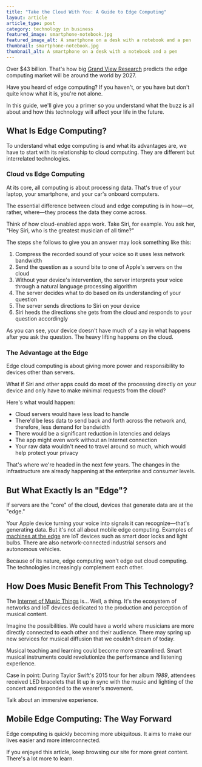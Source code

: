 ```yaml
---
title: "Take the Cloud With You: A Guide to Edge Computing"
layout: article
article_type: post
category: technology in business
featured_image: smartphone-notebook.jpg
featured_image_alt: A smartphone on a desk with a notebook and a pen
thumbnail: smartphone-notebook.jpg
thumbnail_alt: A smartphone on a desk with a notebook and a pen
---
```


Over $43 billion. That's how big <a href="https://www.grandviewresearch.com/press-release/global-edge-computing-market" target="_blank">Grand View Research</a> predicts the edge computing market will be around the world by 2027.

Have you heard of edge computing? If you haven't, or you have but don't quite know what it is, you're not alone.

In this guide, we'll give you a primer so you understand what the buzz is all about and how this technology will affect your life in the future.

## What Is Edge Computing?

To understand what edge computing is and what its advantages are, we have to start with its relationship to cloud computing. They are different but interrelated technologies.

### Cloud vs Edge Computing

At its core, all computing is about processing data. That's true of your laptop, your smartphone, and your car's onboard computers.

The essential difference between cloud and edge computing is in how—or, rather, where—they process the data they come across.

Think of how cloud-enabled apps work. Take Siri, for example. You ask her, "Hey Siri, who is the greatest musician of all time?"

The steps she follows to give you an answer may look something like this:

1. Compress the recorded sound of your voice so it uses less network bandwidth
1. Send the question as a sound bite to one of Apple's servers on the cloud
1. Without your device's intervention, the server interprets your voice through a natural language processing algorithm
1. The server decides what to do based on its understanding of your question
1. The server sends directions to Siri on your device
1. Siri heeds the directions she gets from the cloud and responds to your question accordingly

As you can see, your device doesn't have much of a say in what happens after you ask the question. The heavy lifting happens on the cloud.

### The Advantage at the Edge

Edge cloud computing is about giving more power and responsibility to devices other than servers.

What if Siri and other apps could do most of the processing directly on your device and only have to make minimal requests from the cloud?

Here's what would happen:

- Cloud servers would have less load to handle
- There'd be less data to send back and forth across the network and, therefore, less demand for bandwidth
- There would be a significant reduction in latencies and delays
- The app might even work without an Internet connection
- Your raw data wouldn't need to travel around so much, which would help protect your privacy

That's where we're headed in the next few years. The changes in the infrastructure are already happening at the enterprise and consumer levels.

## But What Exactly Is an "Edge"?

If servers are the "core" of the cloud, devices that generate data are at the "edge."

Your Apple device turning your voice into signals it can recognize—that's generating data. But it's not all about mobile edge computing. Examples of <a href="https://medium.com/velotio-perspectives/a-beginners-guide-to-edge-computing-6cfea853aa11" target="_blank">machines at the edge</a> are IoT devices such as smart door locks and light bulbs. There are also network-connected industrial sensors and autonomous vehicles.

Because of its nature, edge computing won't edge out cloud computing. The technologies increasingly complement each other.

## How Does Music Benefit From This Technology?

The <a href="https://link.springer.com/article/10.1007/s11227-018-2511-6" target="_blank">Internet of Music Things</a> is... Well, a thing. It's the ecosystem of networks and IoT devices dedicated to the production and perception of musical content.

Imagine the possibilities. We could have a world where musicians are more directly connected to each other and their audience. There may spring up new services for musical diffusion that we couldn't dream of today.

Musical teaching and learning could become more streamlined. Smart musical instruments could revolutionize the performance and listening experience.

Case in point: During Taylor Swift's 2015 tour for her album _1989_, attendees received LED bracelets that lit up in sync with the music and lighting of the concert and responded to the wearer's movement.

Talk about an immersive experience.

## Mobile Edge Computing: The Way Forward

Edge computing is quickly becoming more ubiquitous. It aims to make our lives easier and more interconnected.

If you enjoyed this article, keep browsing our site for more great content. There's a lot more to learn.
